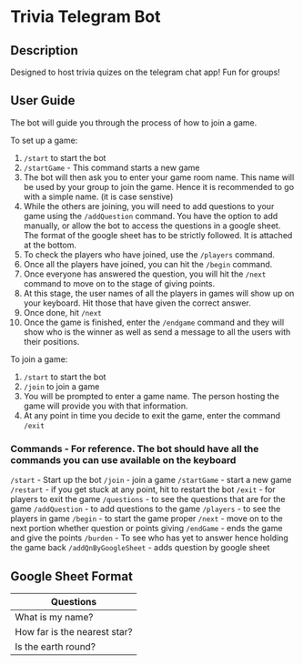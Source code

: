 # Trivia Telegram Bot

## Description

Designed to host trivia quizes on the telegram chat app! Fun for groups!

## User Guide

The bot will guide you through the process of how to join a game.

To set up a game:

1. `/start` to start the bot
2. `/startGame` - This command starts a new game
3. The bot will then ask you to enter your game room name. This name will be used by your group to join the game. Hence it is recommended to go with a simple name. (it is case senstive)
4. While the others are joining, you will need to add questions to your game using the `/addQuestion` command. You have the option to add manually, or allow the bot to access the questions in a google sheet. The format of the google sheet has to be strictly followed. It is attached at the bottom.
5. To check the players who have joined, use the `/players` command.
6. Once all the players have joined, you can hit the `/begin` command.
7. Once everyone has answered the question, you will hit the `/next` command to move on to the stage of giving points.
8. At this stage, the user names of all the players in games will show up on your keyboard. Hit those that have given the correct answer.
9. Once done, hit `/next`
10. Once the game is finished, enter the `/endgame` command and they will show who is the winner as well as send a message to all the users with their positions.

To join a game:

1. `/start` to start the bot
2. `/join` to join a game
3. You will be prompted to enter a game name. The person hosting the game will provide you with that information.
4. At any point in time you decide to exit the game, enter the command `/exit`

### Commands - For reference. The bot should have all the commands you can use available on the keyboard

`/start` - Start up the bot
`/join` - join a game
`/startGame` - start a new game
`/restart` - if you get stuck at any point, hit to restart the bot
`/exit` - for players to exit the game
`/questions` - to see the questions that are for the game
`/addQuestion` - to add questions to the game
`/players` - to see the players in game
`/begin` - to start the game proper
`/next` - move on to the next portion whether question or points giving
`/endGame` - ends the game and give the points
`/burden` - To see who has yet to answer hence holding the game back
`/addQnByGoogleSheet` - adds question by google sheet

## Google Sheet Format

| Questions                    |
| ---------------------------- |
| What is my name?             |
| How far is the nearest star? |
| Is the earth round?          |
